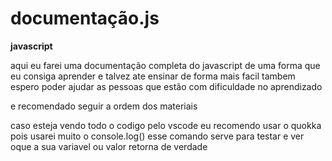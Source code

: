# documentação.js
**javascript**
<p>aqui eu farei uma documentação completa do javascript de uma forma que eu consiga aprender e talvez ate ensinar de forma mais facil tambem espero poder ajudar as pessoas que estão com dificuldade no aprendizado</p>

e recomendado seguir a ordem dos materiais

caso esteja vendo todo o codigo pelo vscode eu recomendo usar o quokka pois usarei muito o console.log()
esse comando serve para testar e ver oque a sua variavel ou valor retorna de verdade